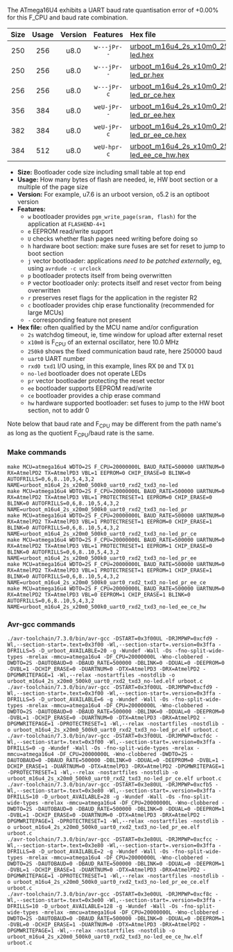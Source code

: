 The ATmega16U4 exhibits a UART baud rate quantisation error of +0.00% for this F_CPU and baud rate combination.

|Size|Usage|Version|Features|Hex file|
|:-:|:-:|:-:|:-:|:--|
|250|256|u8.0|`w---jPr--`|[urboot_m16u4_2s_x10m0_250k0_uart0_rxd2_txd3_no-led.hex](https://raw.githubusercontent.com/stefanrueger/urboot.hex/main/mcus/atmega16u4/watchdog_2_s/external_oscillator_x/10m000000_hz/%2B250k0_baud/uart0_rxd2_txd3/no-led/urboot_m16u4_2s_x10m0_250k0_uart0_rxd2_txd3_no-led.hex)|
|250|256|u8.0|`w---jPr--`|[urboot_m16u4_2s_x10m0_250k0_uart0_rxd2_txd3_no-led_pr.hex](https://raw.githubusercontent.com/stefanrueger/urboot.hex/main/mcus/atmega16u4/watchdog_2_s/external_oscillator_x/10m000000_hz/%2B250k0_baud/uart0_rxd2_txd3/no-led/urboot_m16u4_2s_x10m0_250k0_uart0_rxd2_txd3_no-led_pr.hex)|
|256|256|u8.0|`w---jPr-c`|[urboot_m16u4_2s_x10m0_250k0_uart0_rxd2_txd3_no-led_pr_ce.hex](https://raw.githubusercontent.com/stefanrueger/urboot.hex/main/mcus/atmega16u4/watchdog_2_s/external_oscillator_x/10m000000_hz/%2B250k0_baud/uart0_rxd2_txd3/no-led/urboot_m16u4_2s_x10m0_250k0_uart0_rxd2_txd3_no-led_pr_ce.hex)|
|356|384|u8.0|`weU-jPr--`|[urboot_m16u4_2s_x10m0_250k0_uart0_rxd2_txd3_no-led_pr_ee.hex](https://raw.githubusercontent.com/stefanrueger/urboot.hex/main/mcus/atmega16u4/watchdog_2_s/external_oscillator_x/10m000000_hz/%2B250k0_baud/uart0_rxd2_txd3/no-led/urboot_m16u4_2s_x10m0_250k0_uart0_rxd2_txd3_no-led_pr_ee.hex)|
|382|384|u8.0|`weU-jPr-c`|[urboot_m16u4_2s_x10m0_250k0_uart0_rxd2_txd3_no-led_pr_ee_ce.hex](https://raw.githubusercontent.com/stefanrueger/urboot.hex/main/mcus/atmega16u4/watchdog_2_s/external_oscillator_x/10m000000_hz/%2B250k0_baud/uart0_rxd2_txd3/no-led/urboot_m16u4_2s_x10m0_250k0_uart0_rxd2_txd3_no-led_pr_ee_ce.hex)|
|384|512|u8.0|`weU-hpr-c`|[urboot_m16u4_2s_x10m0_250k0_uart0_rxd2_txd3_no-led_ee_ce_hw.hex](https://raw.githubusercontent.com/stefanrueger/urboot.hex/main/mcus/atmega16u4/watchdog_2_s/external_oscillator_x/10m000000_hz/%2B250k0_baud/uart0_rxd2_txd3/no-led/urboot_m16u4_2s_x10m0_250k0_uart0_rxd2_txd3_no-led_ee_ce_hw.hex)|

- **Size:** Bootloader code size including small table at top end
- **Usage:** How many bytes of flash are needed, ie, HW boot section or a multiple of the page size
- **Version:** For example, u7.6 is an urboot version, o5.2 is an optiboot version
- **Features:**
  + `w` bootloader provides `pgm_write_page(sram, flash)` for the application at `FLASHEND-4+1`
  + `e` EEPROM read/write support
  + `U` checks whether flash pages need writing before doing so
  + `h` hardware boot section: make sure fuses are set for reset to jump to boot section
  + `j` vector bootloader: applications *need to be patched externally*, eg, using `avrdude -c urclock`
  + `p` bootloader protects itself from being overwritten
  + `P` vector bootloader only: protects itself and reset vector from being overwritten
  + `r` preserves reset flags for the application in the register R2
  + `c` bootloader provides chip erase functionality (recommended for large MCUs)
  + `-` corresponding feature not present
- **Hex file:** often qualified by the MCU name and/or configuration
  + `2s` watchdog timeout, ie, time window for upload after external reset
  + `x10m0` is F<sub>CPU</sub> of an external oscillator, here 10.0 MHz
  + `250k0` shows the fixed communication baud rate, here 250000 baud
  + `uart0` UART number
  + `rxd0 txd1` I/O using, in this example, lines RX `D0` and TX `D1`
  + `no-led` bootloader does not operate LEDs
  + `pr` vector bootloader protecting the reset vector
  + `ee` bootloader supports EEPROM read/write
  + `ce` bootloader provides a chip erase command
  + `hw` hardware supported bootloader: set fuses to jump to the HW boot section, not to addr 0


Note below that baud rate and F<sub>CPU</sub> may be different from the path name's as long as the quotient F<sub>CPU</sub>/baud rate is the same.

### Make commands
```
make MCU=atmega16u4 WDTO=2S F_CPU=20000000L BAUD_RATE=500000 UARTNUM=0 RX=AtmelPD2 TX=AtmelPD3 VBL=1 EEPROM=0 CHIP_ERASE=0 BLINK=0 AUTOFRILLS=0,6,8..10,5,4,3,2 NAME=urboot_m16u4_2s_x20m0_500k0_uart0_rxd2_txd3_no-led
make MCU=atmega16u4 WDTO=2S F_CPU=20000000L BAUD_RATE=500000 UARTNUM=0 RX=AtmelPD2 TX=AtmelPD3 VBL=1 PROTECTRESET=1 EEPROM=0 CHIP_ERASE=0 BLINK=0 AUTOFRILLS=0,6,8..10,5,4,3,2 NAME=urboot_m16u4_2s_x20m0_500k0_uart0_rxd2_txd3_no-led_pr
make MCU=atmega16u4 WDTO=2S F_CPU=20000000L BAUD_RATE=500000 UARTNUM=0 RX=AtmelPD2 TX=AtmelPD3 VBL=1 PROTECTRESET=1 EEPROM=0 CHIP_ERASE=1 BLINK=0 AUTOFRILLS=0,6,8..10,5,4,3,2 NAME=urboot_m16u4_2s_x20m0_500k0_uart0_rxd2_txd3_no-led_pr_ce
make MCU=atmega16u4 WDTO=2S F_CPU=20000000L BAUD_RATE=500000 UARTNUM=0 RX=AtmelPD2 TX=AtmelPD3 VBL=1 PROTECTRESET=1 EEPROM=1 CHIP_ERASE=0 BLINK=0 AUTOFRILLS=0,6,8..10,5,4,3,2 NAME=urboot_m16u4_2s_x20m0_500k0_uart0_rxd2_txd3_no-led_pr_ee
make MCU=atmega16u4 WDTO=2S F_CPU=20000000L BAUD_RATE=500000 UARTNUM=0 RX=AtmelPD2 TX=AtmelPD3 VBL=1 PROTECTRESET=1 EEPROM=1 CHIP_ERASE=1 BLINK=0 AUTOFRILLS=0,6,8..10,5,4,3,2 NAME=urboot_m16u4_2s_x20m0_500k0_uart0_rxd2_txd3_no-led_pr_ee_ce
make MCU=atmega16u4 WDTO=2S F_CPU=20000000L BAUD_RATE=500000 UARTNUM=0 RX=AtmelPD2 TX=AtmelPD3 VBL=0 EEPROM=1 CHIP_ERASE=1 BLINK=0 AUTOFRILLS=0,6,8..10,5,4,3,2 NAME=urboot_m16u4_2s_x20m0_500k0_uart0_rxd2_txd3_no-led_ee_ce_hw
```

### Avr-gcc commands
```
./avr-toolchain/7.3.0/bin/avr-gcc -DSTART=0x3f00UL -DRJMPWP=0xcfd9 -Wl,--section-start=.text=0x3f00 -Wl,--section-start=.version=0x3ffa -DFRILLS=5 -D_urboot_AVAILABLE=20 -g -Wundef -Wall -Os -fno-split-wide-types -mrelax -mmcu=atmega16u4 -DF_CPU=20000000L -Wno-clobbered -DWDTO=2S -DAUTOBAUD=0 -DBAUD_RATE=500000 -DBLINK=0 -DDUAL=0 -DEEPROM=0 -DVBL=1 -DCHIP_ERASE=0 -DUARTNUM=0 -DTX=AtmelPD3 -DRX=AtmelPD2 -DPGMWRITEPAGE=1 -Wl,--relax -nostartfiles -nostdlib -o urboot_m16u4_2s_x20m0_500k0_uart0_rxd2_txd3_no-led.elf urboot.c
./avr-toolchain/7.3.0/bin/avr-gcc -DSTART=0x3f00UL -DRJMPWP=0xcfd9 -Wl,--section-start=.text=0x3f00 -Wl,--section-start=.version=0x3ffa -DFRILLS=5 -D_urboot_AVAILABLE=6 -g -Wundef -Wall -Os -fno-split-wide-types -mrelax -mmcu=atmega16u4 -DF_CPU=20000000L -Wno-clobbered -DWDTO=2S -DAUTOBAUD=0 -DBAUD_RATE=500000 -DBLINK=0 -DDUAL=0 -DEEPROM=0 -DVBL=1 -DCHIP_ERASE=0 -DUARTNUM=0 -DTX=AtmelPD3 -DRX=AtmelPD2 -DPGMWRITEPAGE=1 -DPROTECTRESET=1 -Wl,--relax -nostartfiles -nostdlib -o urboot_m16u4_2s_x20m0_500k0_uart0_rxd2_txd3_no-led_pr.elf urboot.c
./avr-toolchain/7.3.0/bin/avr-gcc -DSTART=0x3f00UL -DRJMPWP=0xcfdc -Wl,--section-start=.text=0x3f00 -Wl,--section-start=.version=0x3ffa -DFRILLS=0 -g -Wundef -Wall -Os -fno-split-wide-types -mrelax -mmcu=atmega16u4 -DF_CPU=20000000L -Wno-clobbered -DWDTO=2S -DAUTOBAUD=0 -DBAUD_RATE=500000 -DBLINK=0 -DDUAL=0 -DEEPROM=0 -DVBL=1 -DCHIP_ERASE=1 -DUARTNUM=0 -DTX=AtmelPD3 -DRX=AtmelPD2 -DPGMWRITEPAGE=1 -DPROTECTRESET=1 -Wl,--relax -nostartfiles -nostdlib -o urboot_m16u4_2s_x20m0_500k0_uart0_rxd2_txd3_no-led_pr_ce.elf urboot.c
./avr-toolchain/7.3.0/bin/avr-gcc -DSTART=0x3e80UL -DRJMPWP=0xcfb5 -Wl,--section-start=.text=0x3e80 -Wl,--section-start=.version=0x3ffa -DFRILLS=10 -D_urboot_AVAILABLE=28 -g -Wundef -Wall -Os -fno-split-wide-types -mrelax -mmcu=atmega16u4 -DF_CPU=20000000L -Wno-clobbered -DWDTO=2S -DAUTOBAUD=0 -DBAUD_RATE=500000 -DBLINK=0 -DDUAL=0 -DEEPROM=1 -DVBL=1 -DCHIP_ERASE=0 -DUARTNUM=0 -DTX=AtmelPD3 -DRX=AtmelPD2 -DPGMWRITEPAGE=1 -DPROTECTRESET=1 -Wl,--relax -nostartfiles -nostdlib -o urboot_m16u4_2s_x20m0_500k0_uart0_rxd2_txd3_no-led_pr_ee.elf urboot.c
./avr-toolchain/7.3.0/bin/avr-gcc -DSTART=0x3e80UL -DRJMPWP=0xcfcc -Wl,--section-start=.text=0x3e80 -Wl,--section-start=.version=0x3ffa -DFRILLS=8 -D_urboot_AVAILABLE=2 -g -Wundef -Wall -Os -fno-split-wide-types -mrelax -mmcu=atmega16u4 -DF_CPU=20000000L -Wno-clobbered -DWDTO=2S -DAUTOBAUD=0 -DBAUD_RATE=500000 -DBLINK=0 -DDUAL=0 -DEEPROM=1 -DVBL=1 -DCHIP_ERASE=1 -DUARTNUM=0 -DTX=AtmelPD3 -DRX=AtmelPD2 -DPGMWRITEPAGE=1 -DPROTECTRESET=1 -Wl,--relax -nostartfiles -nostdlib -o urboot_m16u4_2s_x20m0_500k0_uart0_rxd2_txd3_no-led_pr_ee_ce.elf urboot.c
./avr-toolchain/7.3.0/bin/avr-gcc -DSTART=0x3e00UL -DRJMPWP=0xcf8c -Wl,--section-start=.text=0x3e00 -Wl,--section-start=.version=0x3ffa -DFRILLS=10 -D_urboot_AVAILABLE=128 -g -Wundef -Wall -Os -fno-split-wide-types -mrelax -mmcu=atmega16u4 -DF_CPU=20000000L -Wno-clobbered -DWDTO=2S -DAUTOBAUD=0 -DBAUD_RATE=500000 -DBLINK=0 -DDUAL=0 -DEEPROM=1 -DVBL=0 -DCHIP_ERASE=1 -DUARTNUM=0 -DTX=AtmelPD3 -DRX=AtmelPD2 -DPGMWRITEPAGE=1 -Wl,--relax -nostartfiles -nostdlib -o urboot_m16u4_2s_x20m0_500k0_uart0_rxd2_txd3_no-led_ee_ce_hw.elf urboot.c
```

